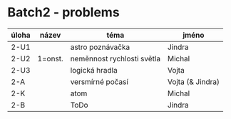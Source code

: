 # Batch2 - problems

| úloha | název | téma | jméno |
|-------|-------|------|-------|
| 2-U1  |       | astro poznávačka | Jindra |
| 2-U2  |1=onst.| neměnnost rychlosti světla | Michal |
| 2-U3  |       | logická hradla | Vojta |
| 2-A   |       | versmírné počasí | Vojta (& Jindra) |
| 2-K   |       | atom | Michal |
| 2-B   |       | ToDo | Jindra |
